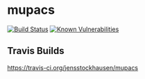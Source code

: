# mupacs
[![Build Status](https://travis-ci.org/jensstockhausen/mupacs.svg?branch=master)](https://travis-ci.org/jensstockhausen/mupacs) 
[![Known Vulnerabilities](https://snyk.io/test/github/jensstockhausen/mupacs/badge.svg)](https://snyk.io/test/github/jensstockhausen/mupacs)

## Travis Builds 

https://travis-ci.org/jensstockhausen/mupacs

